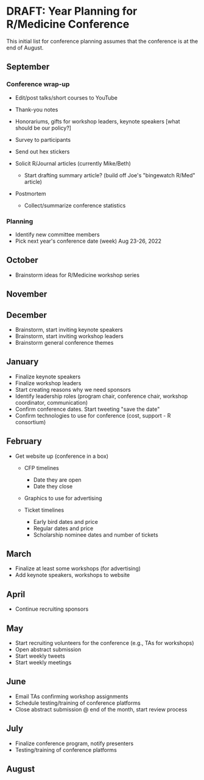 # DRAFT: Year Planning for R/Medicine Conference

This initial list for conference planning assumes that the conference is at the end of August.

## September

### Conference wrap-up

-   Edit/post talks/short courses to YouTube
-   Thank-you notes
-   Honorariums, gifts for workshop leaders, keynote speakers [what should be our policy?]
-   Survey to participants
-   Send out hex stickers
-   Solicit R/Journal articles (currently Mike/Beth)
    -   Start drafting summary article? (build off Joe's "bingewatch R/Med" article)

-   Postmortem
    -   Collect/summarize conference statistics

### Planning

-   Identify new committee members
-   Pick next year's conference date (week) Aug 23-26, 2022

## October

-   Brainstorm ideas for R/Medicine workshop series

## November

## December

-   Brainstorm, start inviting keynote speakers 
-   Brainstorm, start inviting workshop leaders
-   Brainstorm general conference themes

## January

-   Finalize keynote speakers 
-   Finalize workshop leaders
-   Start creating reasons why we need sponsors
-   Identify leadership roles (program chair, conference chair, workshop coordinator, communication)
-   Confirm conference dates. Start tweeting "save the date"
-   Confirm technologies to use for conference (cost, support - R consortium)

## February

-   Get website up (conference in a box)
    -   CFP timelines
        -   Date they are open
        -   Date they close

    -   Graphics to use for advertising
    -   Ticket timelines
        -   Early bird dates and price
        -   Regular dates and price
        -   Scholarship nominee dates and number of tickets

## March

-   Finalize at least some workshops (for advertising)
-   Add keynote speakers, workshops to website

## April

-   Continue recruiting sponsors

## May

-   Start recruiting volunteers for the conference (e.g., TAs for workshops)
-   Open abstract submission
-   Start weekly tweets
-   Start weekly meetings

## June

-   Email TAs confirming workshop assignments
-   Schedule testing/training of conference platforms
-   Close abstract submission @ end of the month, start review process 

## July

-   Finalize conference program, notify presenters
-   Testing/training of conference platforms

## August
